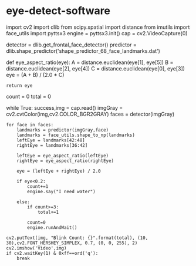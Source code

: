 # eye-detect-software
import cv2 
import dlib 
from scipy.spatial import distance
from imutils import face_utils
import pyttsx3
engine = pyttsx3.init()
cap = cv2.VideoCapture(0)

detector = dlib.get_frontal_face_detector()
predictor = dlib.shape_predictor('shape_predictor_68_face_landmarks.dat')

def eye_aspect_ratio(eye):
    A = distance.euclidean(eye[1], eye[5])
    B = distance.euclidean(eye[2], eye[4])
    C = distance.euclidean(eye[0], eye[3])
    eye = (A + B) / (2.0 * C)

    return eye

count = 0
total = 0

while True:
    success,img = cap.read()
    imgGray = cv2.cvtColor(img,cv2.COLOR_BGR2GRAY)
    faces = detector(imgGray)

    for face in faces:
        landmarks = predictor(imgGray,face)
        landmarks = face_utils.shape_to_np(landmarks)
        leftEye = landmarks[42:48]
        rightEye = landmarks[36:42]

        leftEye = eye_aspect_ratio(leftEye)
        rightEye = eye_aspect_ratio(rightEye)

        eye = (leftEye + rightEye) / 2.0

        if eye<0.2:
            count+=1
            engine.say("I need water")
            
        else:
            if count>=3:
                total+=1

            count=0
            engine.runAndWait()
        
    cv2.putText(img, "Blink Count: {}".format(total), (10, 30),cv2.FONT_HERSHEY_SIMPLEX, 0.7, (0, 0, 255), 2)
    cv2.imshow('Video',img)
    if cv2.waitKey(1) & 0xff==ord('q'):
        break
